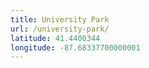 ```yaml
---
title: University Park
url: /university-park/
latitude: 41.4400344
longitude: -87.68337700000001
---
```

